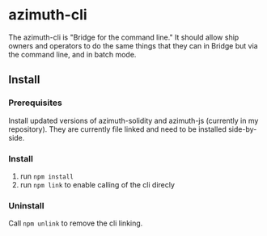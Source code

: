 # azimuth-cli
The azimuth-cli is "Bridge for the command line." It should allow ship owners and operators to do the same things that they can in Bridge but via the command line, and in batch mode.

## Install

### Prerequisites
Install updated versions of azimuth-solidity and azimuth-js (currently in my repository). They are currently file linked and need to be installed side-by-side.

### Install
1) run `npm install`
2) run `npm link` to enable calling of the cli direcly

### Uninstall
Call `npm unlink` to remove the cli linking.

